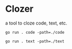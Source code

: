 # Clozer

a tool to cloze code, text, etc.

```
go run . code -path=./code
```

```
go run . text -path=./text
```